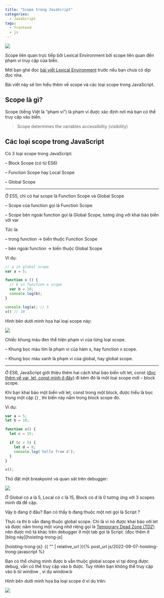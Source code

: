 ```yaml
---
title: "Scope trong JavaScript"
categories:
  - JavaScript
tags:
  - frontend
  - js
---
```


![](/assets/images/2022/11/2022-11-scope-trong-javascript-cover.webp)

Scope liên quan trực tiếp bởi Lexical Environment bởi scope liên quan đến phạm vi truy cập của biến.

Mời bạn ghé đọc [bài viết Lexical Environment](https://beautyoncode.com/lexical-environment-trong-javascript/) trước nếu bạn chưa có dịp đọc nha.

Bài viết này sẽ tìm hiểu thêm về scope và các loại scope trong JavaScript.

## Scope là gì?
Scope (tiếng Việt là “phạm vi”) là phạm vi được xác định nơi mà bạn có thể truy cập vào biến.

> Scope determines the variables accessibility (visibility)

## Các loại scope trong JavaScript
Có 3 loại scope trong JavaScript:

– Block Scope (có từ ES6)

– Function Scope hay Local Scope

– Global Scope

---


Ở ES5, chỉ có hai scope là Function Scope và Global Scope

– Scope của function gọi là Function Scope

– Scope bên ngoài function gọi là Global Scope, tương ứng với khai báo biến với var

Tức là:

– trong function → biến thuộc Function Scope

– bên ngoài function → biến thuộc Global Scope

Ví dụ:

```js
// a in global scope
var a = 5;

function x () {
  // b in function x scope
  var b = 10;
  console.log(b);
}

console.log(a); // 5
x() // 10
```

Hình bên dưới minh họa hai loại scope này:

![](/assets/images/2022/11/2022-11-11-scope-trong-javascript-1.webp)

Chiếc khung màu đen thể hiện phạm vi của từng loại scope.

– Khung bọc màu tím là phạm vi của hàm x, hay function x scope.

– Khung bọc màu xanh là phạm vi của global, hay global scope.

---

Ở ES6, JavaScript giới thiệu thêm hai cách khai báo biến với let, const ([đọc thêm về var, let, const mình ở đây](https://beautyoncode.com/khai-bao-bien-voi-var-let-va-const-trong-javascript/)) đi kèm đó là một loại scope mới – block scope.

Khi bạn khai báo một biến với let, const trong một block, được hiểu là bọc trong một cặp {} , thì biến này nằm trong block scope đó.

Ví dụ:

```js
var a = 5;
let b = 10;

function x() {
  let c = 15;

  if (c > 5) {
    let d = 0;
    console.log('hello from d');
  }
}

x();
```

Thử đặt một breakpoint và quan sát trên debugger:

![](/assets/images/2022/11/2022-11-11-scope-trong-javascript-2.webp)

Ở Global có a là 5, Local có c là 15, Block có d là 0 tương ứng với 3 scopes mình đã đề cập.

Vậy b đang ở đâu? Bạn có thấy b đang thuộc một nơi gọi là Script ?

Thực ra thì b vẫn đang thuộc global scope. Chỉ là vì nó được khai báo với let và được nằm trong một vùng nhớ riêng gọi là [Temporary Dead Zone (TDZ)](https://developer.mozilla.org/en-US/docs/Web/JavaScript/Reference/Statements/let#temporal_dead_zone_tdz) nên được mô tả khác trên debugger ở một tab gọi là Script. (đọc thêm ở [blog này][hoisting-trong-js]

[hoisting-trong-js]: {{ "" | relative_url }}{% post_url js/2022-09-07-hoisting-trong-javascript %}


Bạn có thể chứng minh được b vẫn thuộc global scope vì tại dòng được debug, vẫn có thể truy cập vào b được. Tuy nhiên bạn không thể truy cập vào b từ window , ví dụ window.b


Hình bên dưới minh họa ba loại scope ở ví dụ trên:

![](/assets/images/2022/11/2022-11-11-scope-trong-javascript-3.webp)

